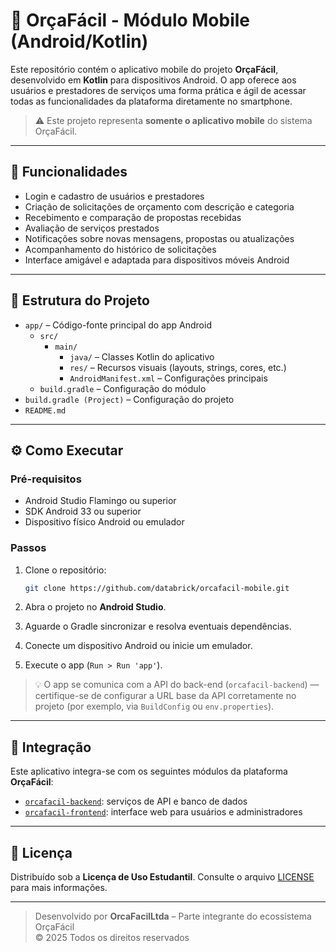 # 📱 OrçaFácil - Módulo Mobile (Android/Kotlin)

Este repositório contém o aplicativo mobile do projeto **OrçaFácil**, desenvolvido em **Kotlin** para dispositivos Android. O app oferece aos usuários e prestadores de serviços uma forma prática e ágil de acessar todas as funcionalidades da plataforma diretamente no smartphone.

> ⚠️ Este projeto representa **somente o aplicativo mobile** do sistema OrçaFácil.

---

## 🧭 Funcionalidades

- Login e cadastro de usuários e prestadores
- Criação de solicitações de orçamento com descrição e categoria
- Recebimento e comparação de propostas recebidas
- Avaliação de serviços prestados
- Notificações sobre novas mensagens, propostas ou atualizações
- Acompanhamento do histórico de solicitações
- Interface amigável e adaptada para dispositivos móveis Android

---

## 📂 Estrutura do Projeto

- `app/` – Código-fonte principal do app Android
  - `src/`
    - `main/`
      - `java/` – Classes Kotlin do aplicativo
      - `res/` – Recursos visuais (layouts, strings, cores, etc.)
      - `AndroidManifest.xml` – Configurações principais
  - `build.gradle` – Configuração do módulo
- `build.gradle (Project)` – Configuração do projeto
- `README.md`

---

## ⚙️ Como Executar

### Pré-requisitos

- Android Studio Flamingo ou superior
- SDK Android 33 ou superior
- Dispositivo físico Android ou emulador

### Passos

1. Clone o repositório:

   ```bash
   git clone https://github.com/databrick/orcafacil-mobile.git
   ```

2. Abra o projeto no **Android Studio**.

3. Aguarde o Gradle sincronizar e resolva eventuais dependências.

4. Conecte um dispositivo Android ou inicie um emulador.

5. Execute o app (`Run > Run 'app'`).

> 💡 O app se comunica com a API do back-end (`orcafacil-backend`) — certifique-se de configurar a URL base da API corretamente no projeto (por exemplo, via `BuildConfig` ou `env.properties`).

---

## 🔗 Integração

Este aplicativo integra-se com os seguintes módulos da plataforma **OrçaFácil**:

- [`orcafacil-backend`](https://github.com/databrick/orcafacil-backend): serviços de API e banco de dados
- [`orcafacil-frontend`](https://github.com/databrick/orcafacil-frontend): interface web para usuários e administradores

---

## 📄 Licença

Distribuído sob a **Licença de Uso Estudantil**. Consulte o arquivo [LICENSE](./LICENSE) para mais informações.

---

> Desenvolvido por **OrcaFacilLtda** – Parte integrante do ecossistema OrçaFácil  
> © 2025 Todos os direitos reservados
```

